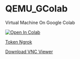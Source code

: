 # QEMU_GColab
Virtual Machine On Google Colab

[![Open In Colab](https://colab.research.google.com/assets/colab-badge.svg)](https://colab.research.google.com/drive/1IPkKL82O5vR6ZgqcEiwTjdDmzsdn3Ef7?hl=vi#scrollTo=OHnWuoxWlD6a)

[Token Ngrok](https://dashboard.ngrok.com/get-started/your-authtoken)

[Download VNC Viewer](https://www.realvnc.com/en/connect/download/viewer/)
